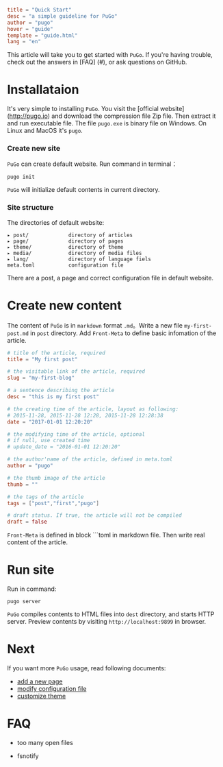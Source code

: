 ```toml
title = "Quick Start"
desc = "a simple guideline for PuGo"
author = "pugo"
hover = "guide"
template = "guide.html"
lang = "en"
```

This article will take you to get started with `PuGo`. If you're having trouble, check out the answers in [FAQ] (#), or ask questions on GitHub.

# Installataion

It's very simple to installing `PuGo`. You visit the [official website] (http://pugo.io) and download the compression file Zip file. Then extract it and run executable file. The file `pugo.exe` is binary file on Windows. On Linux and MacOS it's `pugo`.

### Create new site

`PuGo` can create default website. Run command in terminal：

    pugo init

`PuGo` will initialize default contents in current directory.

### Site structure

The directories of default website:

    ▸ post/             directory of articles
    ▸ page/             directory of pages
    ▸ theme/            directory of theme
    ▸ media/            directory of media files
    ▸ lang/             directory of language fiels
    meta.toml           configuration file

There are a post, a page and correct configuration file in default website.

# Create new content

The content of `PuGo` is in `markdown` format `.md`。Write a new file `my-first-post.md` in `post` directory. Add `Front-Meta` to define basic infomation of the article.

```toml
# title of the article, required
title = "My first post"

# the visitable link of the article, required
slug = "my-first-blog"

# a sentence describing the article
desc = "this is my first post"

# the creating time of the article, layout as following:
# 2015-11-28, 2015-11-28 12:28, 2015-11-28 12:28:38
date = "2017-01-01 12:20:20"

# the modifying time of the article, optional
# if null, use created time
# update_date = "2016-01-01 12:20:20"

# the author'name of the article, defined in meta.toml
author = "pugo"

# the thumb image of the article
thumb = ""

# the tags of the article
tags = ["post","first","pugo"]

# draft status. If true, the article will not be compiled
draft = false
```

`Front-Meta` is defined in block ```toml in markdown file. Then write real content of the article.

# Run site

Run in command:

    pugo server

`PuGo` compiles contents to HTML files into `dest` directory, and starts HTTP server. Preview contents by visiting `http://localhost:9899` in browser.

# Next

If you want more `PuGo` usage, read following documents:

- [add a new page](#)
- [modify configuration file](#)
- [customize theme](#)

# FAQ

- too many open files

- fsnotify
